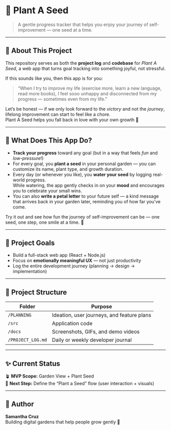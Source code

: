 # 🌸 Plant A Seed

> A gentle progress tracker that helps you enjoy your journey of self-improvement — one seed at a time.

---

## 🌿 About This Project
This repository serves as both the **project log** and **codebase** for *Plant A Seed*, a web app that turns goal tracking into something joyful, not stressful.

If this sounds like you, then this app is for you:

> “When I try to improve my life (exercise more, learn a new language, read more books), I feel sooo unhappy and disconnected from my progress — sometimes even from my life.”

Let’s be honest — if we only look forward to the *victory* and not the *journey*, lifelong improvement can start to feel like a chore.  
Plant A Seed helps you fall back in love with your own growth 🌱

---

## 🌼 What Does This App Do?

- **Track your progress** toward any goal (but in a way that feels *fun* and *low-pressure*!)
- For every goal, you **plant a seed** in your personal garden — you can customize its name, plant type, and growth duration.
- Every day (or whenever you like), you **water your seed** by logging real-world progress.  
  While watering, the app gently checks in on your **mood** and encourages you to celebrate your small wins.
- You can also **write a petal letter** to your future self — a kind message that arrives back in your garden later, reminding you of how far you’ve come.

Try it out and see how fun the journey of self-improvement can be — one seed, one step, one smile at a time. 🌸

---

## 🧭 Project Goals

- Build a full-stack web app (React + Node.js)
- Focus on **emotionally meaningful UX** — not just productivity
- Log the entire development journey (planning → design → implementation)

---

## 📖 Project Structure

| Folder | Purpose |
|---------|----------|
| `/PLANNING` | Ideation, user journeys, and feature plans |
| `/src` | Application code |
| `/docs` | Screenshots, GIFs, and demo videos |
| `/PROJECT_LOG.md` | Daily or weekly developer journal |

---

## ✨ Current Status
🪴 **MVP Scope:** Garden View + Plant Seed  
🧠 **Next Step:** Define the “Plant a Seed” flow (user interaction + visuals)

---

## 💌 Author
**Samantha Cruz**  
Building digital gardens that help people grow gently 🌿

